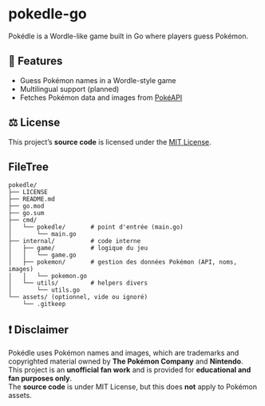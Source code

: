 # pokedle-go

Pokédle is a Wordle-like game built in Go where players guess Pokémon.

## 🚀 Features
- Guess Pokémon names in a Wordle-style game
- Multilingual support (planned)
- Fetches Pokémon data and images from [PokéAPI](https://pokeapi.co/)

## ⚖️ License
This project’s **source code** is licensed under the [MIT License](LICENSE).

## FileTree
```
pokedle/
├── LICENSE
├── README.md
├── go.mod
├── go.sum
├── cmd/
│   └── pokedle/       # point d'entrée (main.go)
│       └── main.go
├── internal/          # code interne
│   ├── game/          # logique du jeu
│   │   └── game.go
│   ├── pokemon/       # gestion des données Pokémon (API, noms, images)
│   │   └── pokemon.go
│   └── utils/         # helpers divers
│       └── utils.go
└── assets/ (optionnel, vide ou ignoré)
    └── .gitkeep
```

## ❗ Disclaimer
Pokédle uses Pokémon names and images, which are trademarks and copyrighted material owned by **The Pokémon Company** and **Nintendo**.  
This project is an **unofficial fan work** and is provided for **educational and fan purposes only**.  
The **source code** is under MIT License, but this does **not** apply to Pokémon assets.
